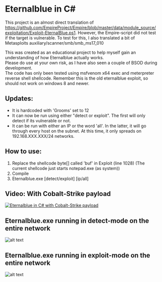 # Eternalblue in C# 

This project is an almost direct translation of https://github.com/EmpireProject/Empire/blob/master/data/module_source/exploitation/Exploit-EternalBlue.ps1. However, the Empire-script did not test if the target is vulnerable. To test for this, I also translated a bit of Metasploits auxiliary/scanner/smb/smb_ms17_010

This was created as an educational project to help myself gain an understanding of how Eternalblue actually works.  
Please do use at your own risk, as I have also seen a couple of BSOD during development.  
The code has only been tested using msfvenom x64 exec and meterpreter reverse shell shellcode. 
Remember this is the old eternalblue exploit, so should not work on windows 8 and newer. 

## Updates: 
* It is hardcoded with 'Grooms' set to 12
* It can now be run using either "detect or exploit". The first will only detect if its vulnerable or not. 
* It can be run with either an IP or the word 'all'. In the latter, it will go through every host on the subnet. At this time, it only spreads on 192.168.XXX.XXX/24 networks. 

## How to use: 
1) Replace the shellcode byte[] called 'buf' in Exploit (line 1028) (The current shellcode just starts notepad.exe (as system))
2) Compile
3) Eternalblue.exe [detect/exploit] [ip/all]

## Video: With Cobalt-Strike payload
[![Eternalblue in C# with Cobalt-Strike payload](https://img.youtube.com/vi/xHt2rgiU4e4/0.jpg)](https://youtu.be/xHt2rgiU4e4)

## Eternalblue.exe running in detect-mode on the entire network
![alt text](https://github.com/povlteksttv/Eternalblue/blob/master/img/detect1.png?raw=true)

## Eternalblue.exe running in exploit-mode on the entire network
![alt text](https://github.com/povlteksttv/Eternalblue/blob/master/img/exploit1.png?raw=true)
